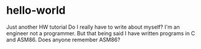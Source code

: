 # hello-world
Just another HW tutorial
Do I really have to write about myself?  I'm an engineer not a programmer. But that being said I have written programs in C and ASM86. Does anyone remember ASM86? 
